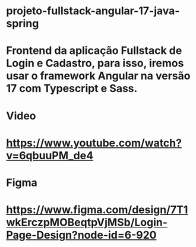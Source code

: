 # projeto-fullstack-angular-17-java-spring
# Frontend da aplicação Fullstack de Login e Cadastro, para isso, iremos usar o framework Angular na versão 17 com Typescript e Sass.

# Video
# https://www.youtube.com/watch?v=6qbuuPM_de4

# Figma
# https://www.figma.com/design/7T1wkErczpMOBeqtpVjMSb/Login-Page-Design?node-id=6-920

